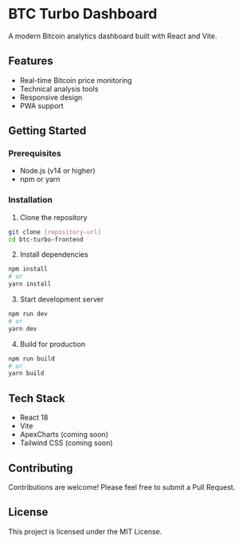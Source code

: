 # BTC Turbo Dashboard

A modern Bitcoin analytics dashboard built with React and Vite.

## Features

- Real-time Bitcoin price monitoring
- Technical analysis tools
- Responsive design
- PWA support

## Getting Started

### Prerequisites

- Node.js (v14 or higher)
- npm or yarn

### Installation

1. Clone the repository
```bash
git clone [repository-url]
cd btc-turbo-frontend
```

2. Install dependencies
```bash
npm install
# or
yarn install
```

3. Start development server
```bash
npm run dev
# or
yarn dev
```

4. Build for production
```bash
npm run build
# or
yarn build
```

## Tech Stack

- React 18
- Vite
- ApexCharts (coming soon)
- Tailwind CSS (coming soon)

## Contributing

Contributions are welcome! Please feel free to submit a Pull Request.

## License

This project is licensed under the MIT License.